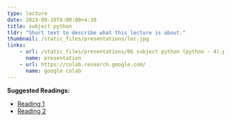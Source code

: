 ```yaml
---
type: lecture
date: 2023-09-16T8:00:00+4:30
title: subject python
tldr: "Short text to describe what this lecture is about."
thumbnail: /static_files/presentations/lec.jpg
links: 
    - url: /static_files/presentations/06 subject python (python - 4).pptx
      name: presentation
    - url: https://colab.research.google.com/
      name: google colab
---
```

**Suggested Readings:**
- [Reading 1](http://example.com)
- [Reading 2](http://example.com)
